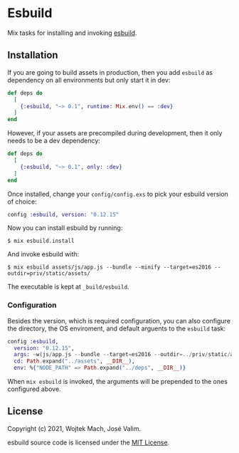 # Esbuild

Mix tasks for installing and invoking [esbuild](https://github.com/evanw/esbuild/).

## Installation

If you are going to build assets in production, then you add
`esbuild` as dependency on all environments but only start it
in dev:

```elixir
def deps do
  [
    {:esbuild, "~> 0.1", runtime: Mix.env() == :dev}
  ]
end
```

However, if your assets are precompiled during development,
then it only needs to be a dev dependency:

```elixir
def deps do
  [
    {:esbuild, "~> 0.1", only: :dev}
  ]
end
```

Once installed, change your `config/config.exs` to pick your
esbuild version of choice:

```elixir
config :esbuild, version: "0.12.15"
```

Now you can install esbuild by running:

    $ mix esbuild.install

And invoke esbuild with:

    $ mix esbuild assets/js/app.js --bundle --minify --target=es2016 --outdir=priv/static/assets/

The executable is kept at `_build/esbuild`.

### Configuration

Besides the version, which is required configuration, you can also
configure the directory, the OS enviroment, and default arguents
to the `esbuild` task:

```elixir
config :esbuild,
  version: "0.12.15",
  args: ~w(js/app.js --bundle --target=es2016 --outdir=../priv/static/assets),
  cd: Path.expand("../assets", __DIR__),
  env: %{"NODE_PATH" => Path.expand("../deps", __DIR__)}
```

When `mix esbuild` is invoked, the arguments will be prepended to the
ones configured above.

## License

Copyright (c) 2021, Wojtek Mach, José Valim.

esbuild source code is licensed under the [MIT License](LICENSE.md).
